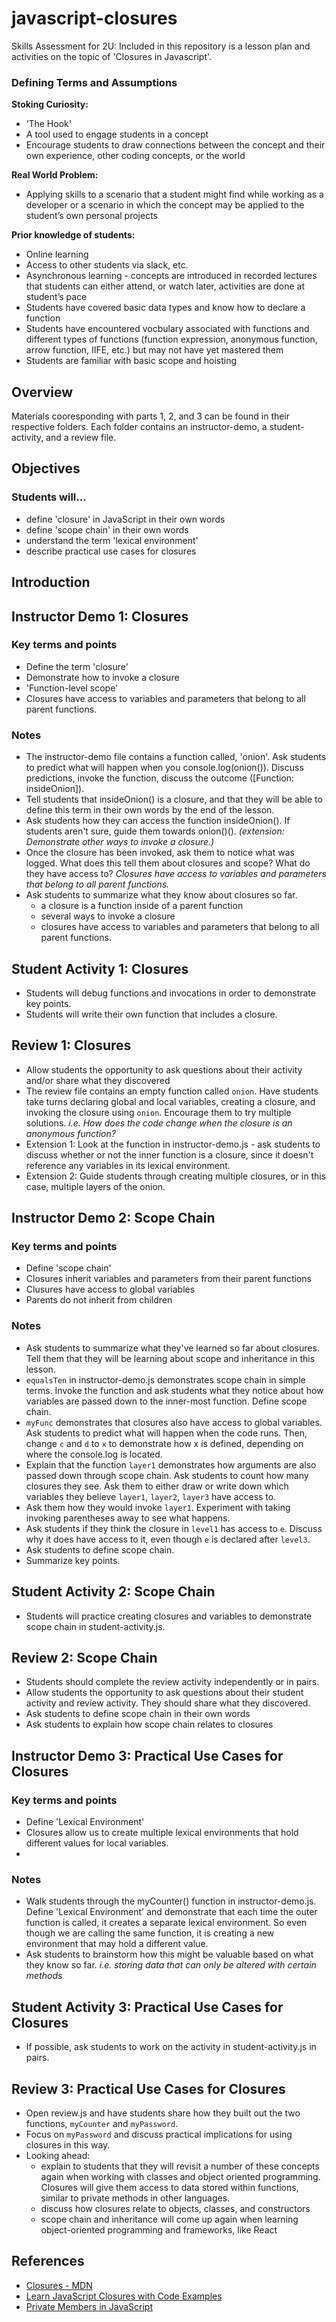 # javascript-closures
Skills Assessment for 2U: Included in this repository is a lesson plan and activities on the topic of 'Closures in Javascript'.

### Defining Terms and Assumptions

__Stoking Curiosity:__
* ‘The Hook’
* A tool used to engage students in a concept 
* Encourage students to draw connections between the concept and their own experience, other coding concepts, or the world

__Real World Problem:__
* Applying skills to a scenario that a student might find while working as a developer or a scenario in which the concept may be applied to the student’s own personal projects

__Prior knowledge of students:__
* Online learning
* Access to other students via slack, etc.
* Asynchronous learning - concepts are introduced in recorded lectures that students can either attend, or watch later, activities are done at student’s pace
* Students have covered basic data types and know how to declare a function
* Students have encountered vocbulary associated with functions and different types of functions (function expression, anonymous function, arrow function, IIFE, etc.) but may not have yet mastered them
* Students are familiar with basic scope and hoisting


## Overview
Materials cooresponding with parts 1, 2, and 3 can be found in their respective folders. Each folder contains an instructor-demo, a student-activity, and a review file.

## Objectives

### Students will...
* define 'closure' in JavaScript in their own words
* define 'scope chain' in their own words
* understand the term 'lexical environment'
* describe practical use cases for closures

## Introduction

## Instructor Demo 1: Closures
### Key terms and points
* Define the term 'closure'
* Demonstrate how to invoke a closure
* 'Function-level scope'
* Closures have access to variables and parameters that belong to all parent functions.

### Notes
* The instructor-demo file contains a function called, 'onion'. Ask students to predict what will happen when you console.log(onion()). Discuss predictions, invoke the function, discuss the outcome ([Function: insideOnion]).
* Tell students that insideOnion() is a closure, and that they will be able to define this term in their own words by the end of the lesson.
* Ask students how they can access the function insideOnion(). If students aren't sure, guide them towards onion()().  _(extension: Demonstrate other ways to invoke a closure.)_
* Once the closure has been invoked, ask them to notice what was logged. What does this tell them about closures and scope? What do they have access to? _Closures have access to variables and parameters that belong to all parent functions._
* Ask students to summarize what they know about closures so far.
  + a closure is a function inside of a parent function
  + several ways to invoke a closure
  + closures have access to variables and parameters that belong to all parent functions.


## Student Activity 1: Closures
* Students will debug functions and invocations in order to demonstrate key points.
* Students will write their own function that includes a closure.
## Review 1: Closures
* Allow students the opportunity to ask questions about their activity and/or share what they discovered
* The review file contains an empty function called ```onion```. Have students take turns declaring global and local variables, creating a closure, and invoking the closure using ```onion```. Encourage them to try multiple solutions. _i.e. How does the code change when the closure is an anonymous function?_
* Extension 1: Look at the function in instructor-demo.js - ask students to discuss whether or not the inner function is a closure, since it doesn't reference any variables in its lexical environment.
* Extension 2: Guide students through creating multiple closures, or in this case, multiple layers of the onion. 
## Instructor Demo 2: Scope Chain

### Key terms and points
* Define 'scope chain'
* Closures inherit variables and parameters from their parent functions
* Clusures have access to global variables
* Parents do not inherit from children

### Notes
* Ask students to summarize what they've learned so far about closures. Tell them that they will be learning about scope and inheritance in this lesson.
* ```equalsTen``` in instructor-demo.js demonstrates scope chain in simple terms. Invoke the function and ask students what they notice about how variables are passed down to the inner-most function. Define scope chain.
* ```myFunc``` demonstrates that closures also have access to global variables. Ask students to predict what will happen when the code runs. Then, change ```c``` and ```d``` to ```x``` to demonstrate how x is defined, depending on where the console.log is located.
* Explain that the function ```layer1``` demonstrates how arguments are also passed down through scope chain. Ask students to count how many closures they see. Ask them to either draw or write down which variables they believe ```layer1```, ```layer2```, ```layer3``` have access to. 
* Ask them how they would invoke ```layer1```. Experiment with taking invoking parentheses away to see what happens.
* Ask students if they think the closure in ```level1``` has access to ```e```. Discuss why it does have access to it, even though ```e``` is declared after ```level3```.
* Ask students to define scope chain.
* Summarize key points.

## Student Activity 2: Scope Chain
* Students will practice creating closures and variables to demonstrate scope chain in student-activity.js.
## Review 2: Scope Chain
* Students should complete the review activity independently or in pairs.
* Allow students the opportunity to ask questions about their student activity and review activity. They should share what they discovered.
* Ask students to define scope chain in their own words
* Ask students to explain how scope chain relates to closures
## Instructor Demo 3: Practical Use Cases for Closures

### Key terms and points
* Define 'Lexical Environment'
* Closures allow us to create multiple lexical environments that hold different values for local variables.
* 

### Notes
* Walk students through the myCounter() function in instructor-demo.js. Define 'Lexical Environment' and demonstrate that each time the outer function is called, it creates a separate lexical environment. So even though we are calling the same function, it is creating a new environment that may hold a different value.
* Ask students to brainstorm how this might be valuable based on what they know so far. _i.e. storing data that can only be altered with certain methods_

## Student Activity 3: Practical Use Cases for Closures
* If possible, ask students to work on the activity in student-activity.js in pairs.

## Review 3: Practical Use Cases for Closures
* Open review.js and have students share how they built out the two functions, ```myCounter``` and ```myPassword```. 
* Focus on ```myPassword``` and discuss practical implications for using closures in this way.
* Looking ahead: 
    + explain to students that they will revisit a number of these concepts again when working with classes and object oriented programming. Closures will give them access to data stored within functions, similar to private methods in other languages.
    + discuss how closures relate to objects, classes, and constructors
    + scope chain and inheritance will come up again when learning object-oriented programming and frameworks, like React
## References
* [Closures - MDN](https://developer.mozilla.org/en-US/docs/Web/JavaScript/Closures)
* [Learn JavaScript Closures with Code Examples
](https://www.freecodecamp.org/news/lets-learn-javascript-closures-66feb44f6a44/)
* [Private Members in JavaScript
](https://www.crockford.com/javascript/private.html)




